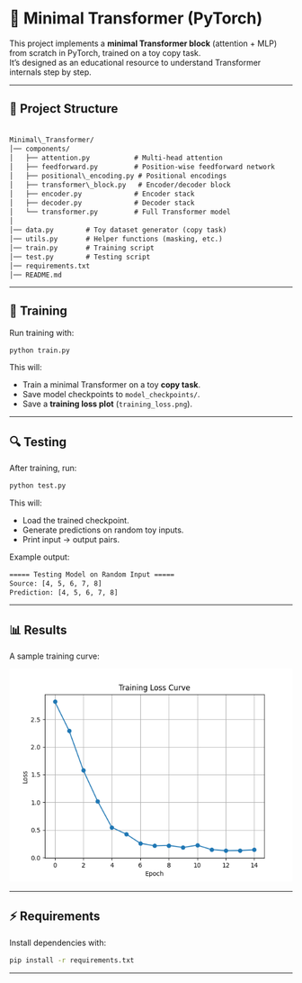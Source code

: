 # 🧠 Minimal Transformer (PyTorch)

This project implements a **minimal Transformer block** (attention + MLP) from scratch in PyTorch, trained on a toy copy task.  
It’s designed as an educational resource to understand Transformer internals step by step.

---

## 📂 Project Structure

```

Minimal\_Transformer/
│── components/
│   ├── attention.py           # Multi-head attention
│   ├── feedforward.py         # Position-wise feedforward network
│   ├── positional\_encoding.py # Positional encodings
│   ├── transformer\_block.py   # Encoder/decoder block
│   ├── encoder.py             # Encoder stack
│   ├── decoder.py             # Decoder stack
│   └── transformer.py         # Full Transformer model
│
│── data.py        # Toy dataset generator (copy task)
│── utils.py       # Helper functions (masking, etc.)
│── train.py       # Training script
│── test.py        # Testing script
│── requirements.txt
│── README.md

```

---

## 🚀 Training

Run training with:

```bash
python train.py
````

This will:

* Train a minimal Transformer on a toy **copy task**.
* Save model checkpoints to `model_checkpoints/`.
* Save a **training loss plot** (`training_loss.png`).

---

## 🔍 Testing

After training, run:

```bash
python test.py
```

This will:

* Load the trained checkpoint.
* Generate predictions on random toy inputs.
* Print input → output pairs.

Example output:

```
===== Testing Model on Random Input =====
Source: [4, 5, 6, 7, 8]
Prediction: [4, 5, 6, 7, 8]
```

---

## 📊 Results

A sample training curve:

![Training Loss](training_loss.png)

---

## ⚡ Requirements

Install dependencies with:

```bash
pip install -r requirements.txt
```

---
